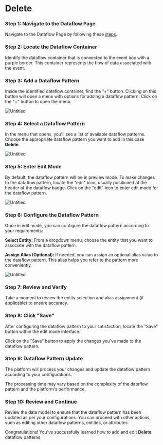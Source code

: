 # Delete

### Step 1: Navigate to the Dataflow Page

Navigate to the Dataflow Page by following these [steps](../../Naviage%20to%20Dataflow%20Page%2039d9ed3529a94178bf063c9f7ef0bc96.md).

### **Step 2: Locate the Dataflow Container**

Identify the dataflow container that is connected to the event box with a purple border. This container represents the flow of data associated with the event.

### **Step 3: Add a Dataflow Pattern**

Inside the identified dataflow container, find the "+" button. Clicking on this button will open a menu with options for adding a dataflow pattern. Click on the "+" button to open the menu.

![Untitled](Delete%202abd28bcebd84b7ba0dce036d14e9852/Untitled.png)

### **Step 4: Select a Dataflow Pattern**

In the menu that opens, you'll see a list of available dataflow patterns. Choose the appropriate dataflow pattern you want to add in this case **Delete**.

![Untitled](Delete%202abd28bcebd84b7ba0dce036d14e9852/Untitled%201.png)

### **Step 5: Enter Edit Mode**

By default, the dataflow pattern will be in preview mode. To make changes to the dataflow pattern, locate the "edit" icon, usually positioned at the header of the dataflow badge. Click on the "edit" icon to enter edit mode for the dataflow pattern.

![Untitled](Delete%202abd28bcebd84b7ba0dce036d14e9852/Untitled%202.png)

### **Step 6: Configure the Dataflow Pattern**

Once in edit mode, you can configure the dataflow pattern according to your requirements:

**Select Entity:** From a dropdown menu, choose the entity that you want to associate with the dataflow pattern.

**Assign Alias (Optional):** If needed, you can assign an optional alias value to the dataflow pattern. This alias helps you refer to the pattern more conveniently.

![Untitled](Delete%202abd28bcebd84b7ba0dce036d14e9852/Untitled%203.png)

### **Step 7: Review and Verify**

Take a moment to review the entity selection and alias assignment (if applicable) to ensure accuracy.

### **Step 8: Click "Save"**

After configuring the dataflow pattern to your satisfaction, locate the "Save" button within the edit mode interface.

Click on the "Save" button to apply the changes you've made to the dataflow pattern.

### **Step 9: Dataflow Pattern Update**

The platform will process your changes and update the dataflow pattern according to your configurations.

The processing time may vary based on the complexity of the dataflow pattern and the platform's performance.

### **Step 10: Review and Continue**

Review the data model to ensure that the dataflow pattern has been updated as per your configurations. You can proceed with other actions, such as editing other dataflow patterns, entities, or attributes.

Congratulations! You've successfully learned how to add and edit **Delete** dataflow patterns